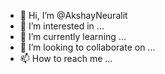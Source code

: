 - 👋 Hi, I’m @AkshayNeuralit
- 👀 I’m interested in ...
- 🌱 I’m currently learning ...
- 💞️ I’m looking to collaborate on ...
- 📫 How to reach me ...

<!---
AkshayNeuralit/AkshayNeuralit is a ✨ special ✨ repository because its `README.md` (this file) appears on your GitHub profile.
You can click the Preview link to take a look at your changes.
--->
